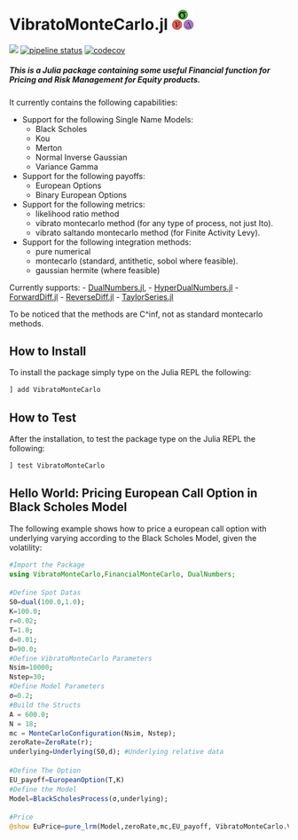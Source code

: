 # VibratoMonteCarlo.jl <img src="etc/logo.png" width="40">  

[![](https://img.shields.io/badge/docs-dev-blue.svg)](https://rcalxrc08.gitlab.io/VibratoMonteCarlo.jl/)
[![pipeline status](https://gitlab.com/rcalxrc08/VibratoMonteCarlo.jl/badges/master/pipeline.svg)](https://gitlab.com/rcalxrc08/VibratoMonteCarlo.jl/commits/master) 
[![codecov](https://codecov.io/gl/rcalxrc08/VibratoMonteCarlo.jl/branch/\x6d6173746572/graph/badge.svg?token=7SOI4KWB60)](https://codecov.io/gl/rcalxrc08/VibratoMonteCarlo.jl)
##### This is a Julia package containing some useful Financial function for Pricing and Risk Management for Equity products.

It currently contains the following capabilities:

- Support for the following Single Name Models:
    - Black Scholes
    - Kou
    - Merton
    - Normal Inverse Gaussian
    - Variance Gamma
- Support for the following payoffs:
    - European Options
    - Binary European Options
- Support for the following metrics:
    - likelihood ratio method
    - vibrato montecarlo method (for any type of process, not just Ito).
	- vibrato saltando montecarlo method (for Finite Activity Levy).
- Support for the following integration methods:
    - pure numerical
    - montecarlo (standard, antithetic, sobol where feasible).
    - gaussian hermite (where feasible)
	
Currently supports:
	- [DualNumbers.jl](https://github.com/JuliaDiff/DualNumbers.jl), 
	- [HyperDualNumbers.jl](https://github.com/JuliaDiff/HyperDualNumbers.jl)
	- [ForwardDiff.jl](https://github.com/JuliaDiff/ForwardDiff.jl)
	- [ReverseDiff.jl](https://github.com/JuliaDiff/ReverseDiff.jl)
	- [TaylorSeries.jl](https://github.com/JuliaDiff/TaylorSeries.jl)

To be noticed that the methods are C^inf, not as standard montecarlo methods.
## How to Install
To install the package simply type on the Julia REPL the following:
```julia
] add VibratoMonteCarlo
```
## How to Test
After the installation, to test the package type on the Julia REPL the following:
```julia
] test VibratoMonteCarlo
```
## Hello World: Pricing European Call Option in Black Scholes Model
The following example shows how to price a european call option with underlying varying according to the Black Scholes Model, given the volatility:
```julia
#Import the Package
using VibratoMonteCarlo,FinancialMonteCarlo, DualNumbers;

#Define Spot Datas
S0=dual(100.0,1.0);
K=100.0;
r=0.02;
T=1.0;
d=0.01;
D=90.0;
#Define VibratoMonteCarlo Parameters
Nsim=10000;
Nstep=30;
#Define Model Parameters
σ=0.2;
#Build the Structs
A = 600.0;
N = 18;
mc = MonteCarloConfiguration(Nsim, Nstep);
zeroRate=ZeroRate(r);
underlying=Underlying(S0,d); #Underlying relative data

#Define The Option
EU_payoff=EuropeanOption(T,K)
#Define the Model
Model=BlackScholesProcess(σ,underlying);

#Price
@show EuPrice=pure_lrm(Model,zeroRate,mc,EU_payoff, VibratoMonteCarlo.VibratoMonteCarloAnalytic(20000,-9.0,19.0));
```